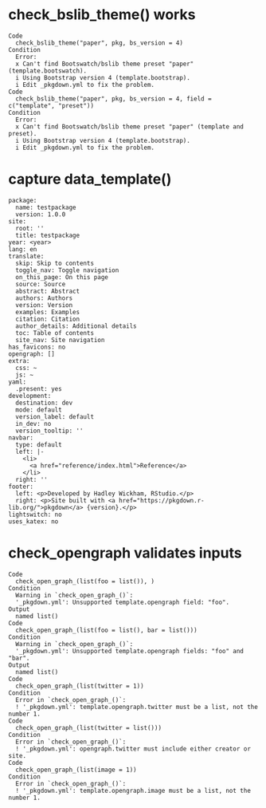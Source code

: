 # check_bslib_theme() works

    Code
      check_bslib_theme("paper", pkg, bs_version = 4)
    Condition
      Error:
      x Can't find Bootswatch/bslib theme preset "paper" (template.bootswatch).
      i Using Bootstrap version 4 (template.bootstrap).
      i Edit _pkgdown.yml to fix the problem.
    Code
      check_bslib_theme("paper", pkg, bs_version = 4, field = c("template", "preset"))
    Condition
      Error:
      x Can't find Bootswatch/bslib theme preset "paper" (template and preset).
      i Using Bootstrap version 4 (template.bootstrap).
      i Edit _pkgdown.yml to fix the problem.

# capture data_template()

    package:
      name: testpackage
      version: 1.0.0
    site:
      root: ''
      title: testpackage
    year: <year>
    lang: en
    translate:
      skip: Skip to contents
      toggle_nav: Toggle navigation
      on_this_page: On this page
      source: Source
      abstract: Abstract
      authors: Authors
      version: Version
      examples: Examples
      citation: Citation
      author_details: Additional details
      toc: Table of contents
      site_nav: Site navigation
    has_favicons: no
    opengraph: []
    extra:
      css: ~
      js: ~
    yaml:
      .present: yes
    development:
      destination: dev
      mode: default
      version_label: default
      in_dev: no
      version_tooltip: ''
    navbar:
      type: default
      left: |-
        <li>
          <a href="reference/index.html">Reference</a>
        </li>
      right: ''
    footer:
      left: <p>Developed by Hadley Wickham, RStudio.</p>
      right: <p>Site built with <a href="https://pkgdown.r-lib.org/">pkgdown</a> {version}.</p>
    lightswitch: no
    uses_katex: no
    

# check_opengraph validates inputs

    Code
      check_open_graph_(list(foo = list()), )
    Condition
      Warning in `check_open_graph_()`:
      '_pkgdown.yml': Unsupported template.opengraph field: "foo".
    Output
      named list()
    Code
      check_open_graph_(list(foo = list(), bar = list()))
    Condition
      Warning in `check_open_graph_()`:
      '_pkgdown.yml': Unsupported template.opengraph fields: "foo" and "bar".
    Output
      named list()
    Code
      check_open_graph_(list(twitter = 1))
    Condition
      Error in `check_open_graph_()`:
      ! '_pkgdown.yml': template.opengraph.twitter must be a list, not the number 1.
    Code
      check_open_graph_(list(twitter = list()))
    Condition
      Error in `check_open_graph_()`:
      ! '_pkgdown.yml': opengraph.twitter must include either creator or site.
    Code
      check_open_graph_(list(image = 1))
    Condition
      Error in `check_open_graph_()`:
      ! '_pkgdown.yml': template.opengraph.image must be a list, not the number 1.

